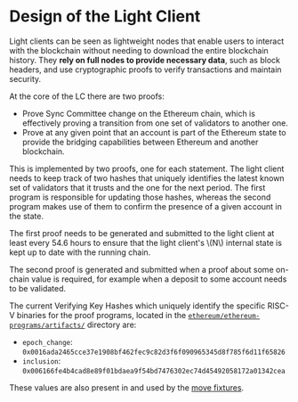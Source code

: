 # Design of the Light Client

Light clients can be seen as lightweight nodes that enable users to interact with the blockchain without needing to
download the entire blockchain history. They **rely on full nodes to provide necessary data**, such as block headers,
and use cryptographic proofs to verify transactions and maintain security.

At the core of the LC there are two proofs:

- Prove Sync Committee change on the Ethereum chain, which is effectively proving a transition from one set of
  validators to another one.
- Prove at any given point that an account is part of the Ethereum state to provide the bridging capabilities between
  Ethereum and another blockchain.

This is implemented by two proofs, one for each statement. The light client needs to keep track of two hashes that
uniquely identifies the latest known set of validators that it trusts and the one for the next period. The first
program is responsible for updating those hashes, whereas the second program makes
use of them to confirm the presence of a given account in the state.

The first proof needs to be generated and submitted to the light client at least every
54.6 hours to ensure that the light client's \\(N\\) internal state is kept up to date with the running chain.

The second proof is generated and submitted when a proof about some on-chain value is required, for example when a
deposit to some account needs to be validated.

The current Verifying Key Hashes which uniquely identify the specific RISC-V
binaries for the proof programs, located in the
[`ethereum/ethereum-programs/artifacts/`](https://github.com/argumentcomputer/zk-light-clients/tree/dev/ethereum/ethereum-programs/artifacts)
directory are:

* `epoch_change`: `0x0016ada2465cce37e1908bf462fec9c82d3f6f090965345d8f785f6d11f65826`
* `inclusion`: `0x006166fe4b4cad8e89f01bdaea9f54bd7476302ec74d45492058172a01342cea`

These values are also present in and used by the [move fixtures](../benchmark/on_chain.md).
